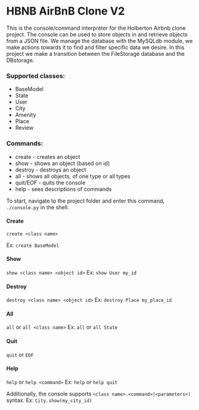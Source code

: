 # HBNB AirBnB Clone V2

This is the console/command interpreter for the Holberton Airbnb clone project. The console can be used to store objects in and retrieve objects from a JSON file. We manage the database with the MySQLdb module, we make actions towards it to find and filter specific data we desire. In this project we make a transition between the FileStorage database and the DBstorage.

### Supported classes:
* BaseModel
* State
* User
* City
* Amenity
* Place
* Review

### Commands:
* create - creates an object
* show - shows an object (based on id)
* destroy - destroys an object
* all - shows all objects, of one type or all types
* quit/EOF - quits the console
* help - sees descriptions of commands

To start, navigate to the project folder and enter this command, `./console.py` in the shell.

#### Create
`create <class name>`

Ex:
`create BaseModel`

#### Show
`show <class name> <object id>`
Ex:
`show User my_id`

#### Destroy
`destroy <class name> <object id>`
Ex:
`destroy Place my_place_id`

#### All
`all` or `all <class name>`
Ex:
`all` or `all State`

#### Quit
`quit` or `EOF`

#### Help
`help` or `help <command>`
Ex:
`help` or `help quit`

Additionally, the console supports `<class name>.<command>(<parameters>)` syntax.
Ex:
`City.show(my_city_id)`